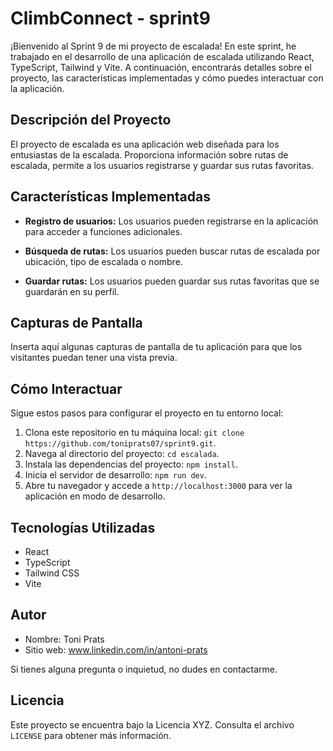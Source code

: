 # ClimbConnect - sprint9

¡Bienvenido al Sprint 9 de mi proyecto de escalada! En este sprint, he trabajado en el desarrollo de una aplicación de escalada utilizando React, TypeScript, Tailwind y Vite. A continuación, encontrarás detalles sobre el proyecto, las características implementadas y cómo puedes interactuar con la aplicación.


## Descripción del Proyecto

El proyecto de escalada es una aplicación web diseñada para los entusiastas de la escalada. Proporciona información sobre rutas de escalada, permite a los usuarios registrarse y guardar sus rutas favoritas.


## Características Implementadas

- **Registro de usuarios:** Los usuarios pueden registrarse en la aplicación para acceder a funciones adicionales.

- **Búsqueda de rutas:** Los usuarios pueden buscar rutas de escalada por ubicación, tipo de escalada o nombre.

- **Guardar rutas:** Los usuarios pueden guardar sus rutas favoritas que se guardarán en su perfil.
  

## Capturas de Pantalla

Inserta aquí algunas capturas de pantalla de tu aplicación para que los visitantes puedan tener una vista previa.


## Cómo Interactuar

Sigue estos pasos para configurar el proyecto en tu entorno local:

1. Clona este repositorio en tu máquina local: `git clone https://github.com/toniprats07/sprint9.git`.
3. Navega al directorio del proyecto: `cd escalada`.
4. Instala las dependencias del proyecto: `npm install`.
4. Inicia el servidor de desarrollo: `npm run dev`.
5. Abre tu navegador y accede a `http://localhost:3000` para ver la aplicación en modo de desarrollo.
   

## Tecnologías Utilizadas

- React
- TypeScript
- Tailwind CSS
- Vite
  

## Autor

- Nombre: Toni Prats
- Sitio web: www.linkedin.com/in/antoni-prats

Si tienes alguna pregunta o inquietud, no dudes en contactarme.


## Licencia

Este proyecto se encuentra bajo la Licencia XYZ. Consulta el archivo `LICENSE` para obtener más información.
